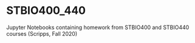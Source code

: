 # STBIO400_440
Jupyter Notebooks containing homework from STBIO400 and STBIO440 courses (Scripps, Fall 2020)
